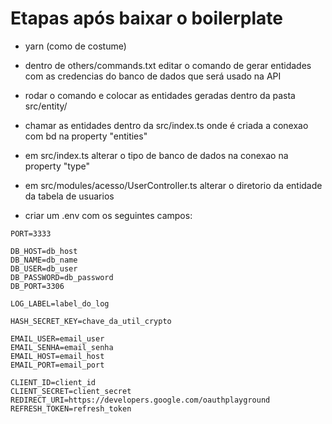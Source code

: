 # Etapas após baixar o boilerplate

- yarn (como de costume)

- dentro de others/commands.txt editar o comando de gerar entidades com as credencias do banco de dados que será usado na API

- rodar o comando e colocar as entidades geradas dentro da pasta src/entity/

- chamar as entidades dentro da src/index.ts onde é criada a conexao com bd na property "entities"

- em src/index.ts alterar o tipo de banco de dados na conexao na property "type"         

- em src/modules/acesso/UserController.ts alterar o diretorio da entidade da tabela de usuarios

- criar um .env com os seguintes campos: 

```
PORT=3333

DB_HOST=db_host
DB_NAME=db_name
DB_USER=db_user
DB_PASSWORD=db_password
DB_PORT=3306

LOG_LABEL=label_do_log

HASH_SECRET_KEY=chave_da_util_crypto

EMAIL_USER=email_user
EMAIL_SENHA=email_senha
EMAIL_HOST=email_host
EMAIL_PORT=email_port

CLIENT_ID=client_id
CLIENT_SECRET=client_secret
REDIRECT_URI=https://developers.google.com/oauthplayground
REFRESH_TOKEN=refresh_token
```

